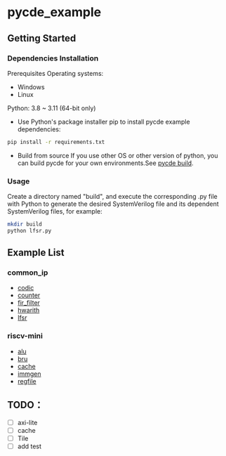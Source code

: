 # pycde_example

## Getting Started

### Dependencies Installation  
Prerequisites
Operating systems:
- Windows
- Linux 
 
Python: 3.8 ~ 3.11 (64-bit only)

- Use Python's package installer pip to install pycde example dependencies:
```bash
pip install -r requirements.txt
```

- Build from source
If you use other OS or other version of python, you can build pycde for your own environments.See [pycde build]([docs/PyCDE/compiling.md](https://github.com/llvm/circt/blob/main/docs/PyCDE/compiling.md)).

### Usage
Create a directory named "build", and execute the corresponding .py file with Python to generate the desired SystemVerilog file and its dependent SystemVerilog files, for example:
```bash
mkdir build
python lfsr.py
```

## Example List  

### common_ip
- [codic](codic.py) 
- [counter](counter.py) 
- [fir_filter](fir_filter.py) 
- [hwarith](hwarith.py) 
- [lfsr](lfsr.py)

### riscv-mini 
- [alu](mini_riscv/alu.py)  
- [bru](mini_riscv/bru.py)  
- [cache](mini_riscv/cache.py)
- [immgen](mini_riscv/immgen.py)  
- [regfile](mini_riscv/regfile.py)

## TODO：
- [ ] axi-lite
- [ ] cache
- [ ] Tile
- [ ] add test 